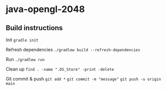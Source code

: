 # java-opengl-2048

## Build instructions
Init
`gradle init`

Refresh dependencies
`./gradlew build --refresh-dependencies`

Run
`./gradlew run`

Clean up
`find . -name ".DS_Store" -print -delete`

Git commit & push
`git add *`
`git commit -m "message"`
`git push -u origin main`

